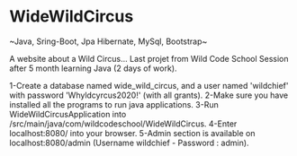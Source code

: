 # WideWildCircus
~Java, Sring-Boot, Jpa Hibernate, MySql, Bootstrap~

A website about a Wild Circus... Last projet from Wild Code School Session after 5 month learning Java (2 days of work).

1-Create a database named wide_wild_circus, and a user named 'wildchief' with password 'Whyldcyrcus2020!' (with all grants).
2-Make sure you have installed all the programs to run java applications.
3-Run WideWildCircusApplication into /src/main/java/com/wildcodeschool/WideWildCircus.
4-Enter localhost:8080/ into your browser.
5-Admin section is available on localhost:8080/admin (Username  wildchief - Password : admin).
